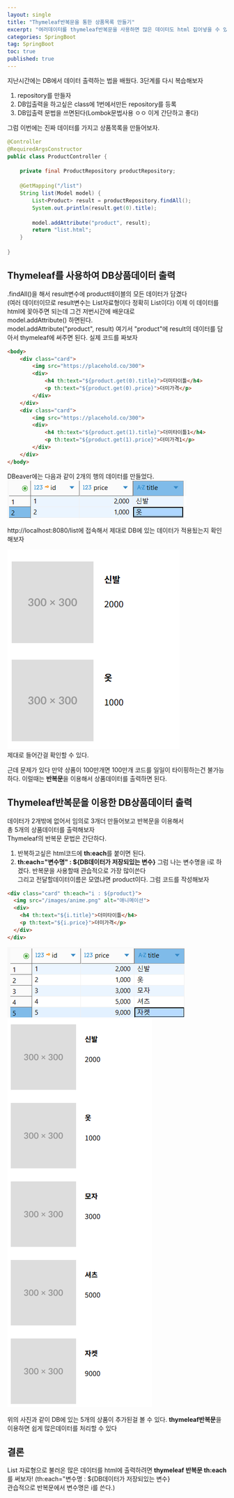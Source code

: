 ```yaml
---
layout: single
title: "Thymeleaf반복문을 통한 상품목록 만들기"
excerpt: "여러데이터를 thymeleaf반복문을 사용하면 많은 데이터도 html 집어넣을 수 있음!!"
categories: SpringBoot
tag: SpringBoot
toc: true
published: true
---
```


지난시간에는 DB에서  데이터 출력하는 법을 배웠다. 3단계를 다시 복습해보자
1. repository를 만들자
2. DB입출력을 하고싶은 class에 1번에서만든 repository를 등록
3. DB입출력 문법을 쓰면된다(Lombok문법사용 ㅇㅇ 이게 간단하고 좋다)

그럼 이번에는 진짜 데이터를 가지고 상품목록을 만들어보자.

```java
@Controller
@RequiredArgsConstructor
public class ProductController {

    private final ProductRepository productRepository;

    @GetMapping("/list")
    String list(Model model) {
        List<Product> result = productRepository.findAll();
        System.out.println(result.get(0).title);

        model.addAttribute("product", result);
        return "list.html";
    }

}
```
## Thymeleaf를 사용하여 DB상품데이터 출력
.findAll()을 해서 result변수에 product테이블의 모든 데이터가 담겼다  
(여러 데이터이므로 result변수는 List자료형이다 정확히 List<Product>이다)
이제 이 데이터를 html에 꽂아주면 되는데 그건 저번시간에 배운대로  
model.addAttribute() 하면된다.  
model.addAttribute("product", result)  여기서 "product"에 result의 데이터를
담아서 thymeleaf에 써주면 된다. 실제 코드를 짜보자  


```html
<body>
    <div class="card">
        <img src="https://placehold.co/300">
        <div>
            <h4 th:text="${product.get(0).title}">더미타이틀</h4>
            <p th:text="${product.get(0).price}">더미가격</p>
        </div>
    </div>
    <div class="card">
        <img src="https://placehold.co/300">
        <div>
            <h4 th:text="${product.get(1).title}">더미타이틀1</h4>
            <p th:text="${product.get(1).price}">더미가격1</p>
        </div>
    </div>
</body>
```

DBeaver에는 다음과 같이 2개의 행의 데이터를 만들었다.
![Spring 이미지](/assets/images/spring05.png)

http://localhost:8080/list에 접속해서 제대로 DB에 있는 데이터가 적용됬는지 확인해보자

![Spring 이미지](/assets/images/spring051.png)  
제대로 들어간걸 확인할 수 있다.

근데 문제가 있다 만약 상품이 100만개면 100만개 코드를 일일이 타이핑하는건 불가능하다.
이럴때는 **반복문**을 이용해서 상품데이터를 출력하면 된다.

## Thymeleaf반복문을 이용한 DB상품데이터 출력

데이터가 2개밖에 없어서 임의로 3개더 만들어보고 반복문을 이용해서  
총 5개의 상품데이터를 출력해보자  
Thymeleaf의 반복문 문법은 간단하다. 
1. 반복하고싶은 html코드에 **th:each**를 붙이면 된다.
2. **th:each="변수명" : ${DB데이터가 저장되있는 변수}**
그럼 나는 변수명을 i로 하겠다. 반복문을 사용할때 관습적으로 가장 많이쓴다  
그리고 전달할데이터이름은 모였냐면 product이다. 그럼 코드를 작성해보자  

```html
<div class="card" th:each="i : ${product}">
  <img src="/images/anime.png" alt="애니메이션">
  <div>
    <h4 th:text="${i.title}">더미타이틀</h4>
    <p th:text="${i.price}">더미가격</p>
  </div>
</div>
```
![Spring 이미지](/assets/images/spring052.png)
![Spring 이미지](/assets/images/spring053.png)

위의 사진과 같이 DB에 있는 5개의 상품이 추가된걸 볼 수 있다.
**thymeleaf반복문**을 이용하면 쉽게 많은데이터를 처리할 수 있다

## 결론
List 자료형으로 불러온 많은 데이터를 html에 출력하려면
**thymeleaf 반복문 th:each**를 써보자!
(th:each="변수명 : ${DB데이터가 저장되있는 변수}  
관습적으로 반복문에서 변수명은 i를 쓴다.)












